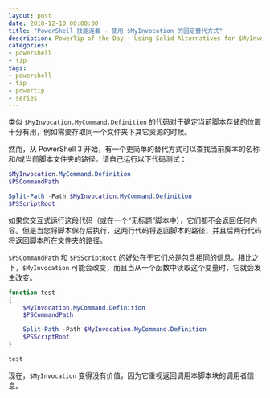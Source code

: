 ```yaml
---
layout: post
date: 2018-12-10 00:00:00
title: "PowerShell 技能连载 - 使用 $MyInvocation 的固定替代方式"
description: PowerTip of the Day - Using Solid Alternatives for $MyInvocation
categories:
- powershell
- tip
tags:
- powershell
- tip
- powertip
- series
---
```

类似 `$MyInvocation.MyCommand.Definition` 的代码对于确定当前脚本存储的位置十分有用，例如需要存取同一个文件夹下其它资源的时候。

然而，从 PowerShell 3 开始，有一个更简单的替代方式可以查找当前脚本的名称和/或当前脚本文件夹的路径。请自己运行以下代码测试：

```powershell
$MyInvocation.MyCommand.Definition
$PSCommandPath

Split-Path -Path $MyInvocation.MyCommand.Definition
$PSScriptRoot
```

如果您交互式运行这段代码（或在一个“无标题”脚本中），它们都不会返回任何内容。但是当您将脚本保存后执行，这两行代码将返回脚本的路径，并且后两行代码将返回脚本所在文件夹的路径。

`$PSCommandPath` 和 `$PSScriptRoot` 的好处在于它们总是包含相同的信息。相比之下，`$MyInvocation` 可能会改变，而且当从一个函数中读取这个变量时，它就会发生改变。

```powershell
function test
{
    $MyInvocation.MyCommand.Definition
    $PSCommandPath

    Split-Path -Path $MyInvocation.MyCommand.Definition
    $PSScriptRoot
}

test
```

现在，`$MyInvocation` 变得没有价值，因为它重视返回调用本脚本块的调用者信息。

<!--本文国际来源：[Using Solid Alternatives for $MyInvocation](https://community.idera.com/database-tools/powershell/powertips/b/tips/posts/using-solid-alternatives-for-myinvocation)-->
